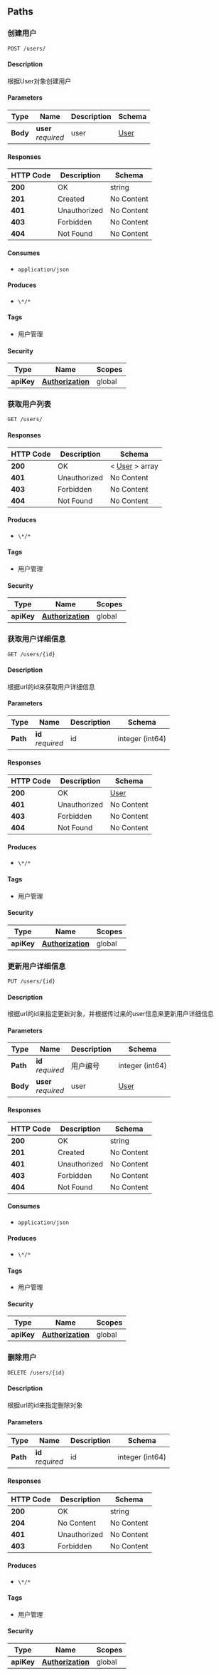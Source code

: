 <a name="paths"></a>

## Paths

<a name="postuserusingpost"></a>

### 创建用户

```
POST /users/
```

#### Description

根据User对象创建用户

#### Parameters

|Type|Name|Description|Schema|
|---|---|---|---|
|**Body**|**user**  <br>*required*|user|[User](#user)|

#### Responses

|HTTP Code|Description|Schema|
|---|---|---|
|**200**|OK|string|
|**201**|Created|No Content|
|**401**|Unauthorized|No Content|
|**403**|Forbidden|No Content|
|**404**|Not Found|No Content|

#### Consumes

* `application/json`

#### Produces

* `\*/*`

#### Tags

* 用户管理

#### Security

|Type|Name|Scopes|
|---|---|---|
|**apiKey**|**[Authorization](#authorization)**|global|

<a name="getuserlistusingget"></a>

### 获取用户列表

```
GET /users/
```

#### Responses

|HTTP Code|Description|Schema|
|---|---|---|
|**200**|OK|< [User](#user) > array|
|**401**|Unauthorized|No Content|
|**403**|Forbidden|No Content|
|**404**|Not Found|No Content|

#### Produces

* `\*/*`

#### Tags

* 用户管理

#### Security

|Type|Name|Scopes|
|---|---|---|
|**apiKey**|**[Authorization](#authorization)**|global|

<a name="getuserusingget"></a>

### 获取用户详细信息

```
GET /users/{id}
```

#### Description

根据url的id来获取用户详细信息

#### Parameters

|Type|Name|Description|Schema|
|---|---|---|---|
|**Path**|**id**  <br>*required*|id|integer (int64)|

#### Responses

|HTTP Code|Description|Schema|
|---|---|---|
|**200**|OK|[User](#user)|
|**401**|Unauthorized|No Content|
|**403**|Forbidden|No Content|
|**404**|Not Found|No Content|

#### Produces

* `\*/*`

#### Tags

* 用户管理

#### Security

|Type|Name|Scopes|
|---|---|---|
|**apiKey**|**[Authorization](#authorization)**|global|

<a name="putuserusingput"></a>

### 更新用户详细信息

```
PUT /users/{id}
```

#### Description

根据url的id来指定更新对象，并根据传过来的user信息来更新用户详细信息

#### Parameters

|Type|Name|Description|Schema|
|---|---|---|---|
|**Path**|**id**  <br>*required*|用户编号|integer (int64)|
|**Body**|**user**  <br>*required*|user|[User](#user)|

#### Responses

|HTTP Code|Description|Schema|
|---|---|---|
|**200**|OK|string|
|**201**|Created|No Content|
|**401**|Unauthorized|No Content|
|**403**|Forbidden|No Content|
|**404**|Not Found|No Content|

#### Consumes

* `application/json`

#### Produces

* `\*/*`

#### Tags

* 用户管理

#### Security

|Type|Name|Scopes|
|---|---|---|
|**apiKey**|**[Authorization](#authorization)**|global|

<a name="deleteuserusingdelete"></a>

### 删除用户

```
DELETE /users/{id}
```

#### Description

根据url的id来指定删除对象

#### Parameters

|Type|Name|Description|Schema|
|---|---|---|---|
|**Path**|**id**  <br>*required*|id|integer (int64)|

#### Responses

|HTTP Code|Description|Schema|
|---|---|---|
|**200**|OK|string|
|**204**|No Content|No Content|
|**401**|Unauthorized|No Content|
|**403**|Forbidden|No Content|

#### Produces

* `\*/*`

#### Tags

* 用户管理

#### Security

|Type|Name|Scopes|
|---|---|---|
|**apiKey**|**[Authorization](#authorization)**|global|



